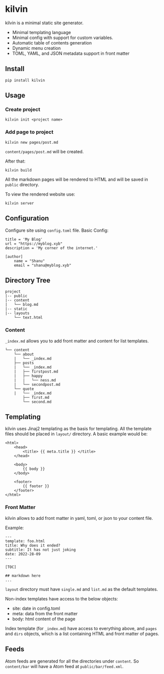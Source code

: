 # kilvin

kilvin is a minimal static site generator.

- Minimal templating language
- Minimal config with support for custom variables.
- Automatic table of contents generation
- Dynamic menu creation
- TOML, YAML, and JSON metadata support in front matter


## Install

```console
pip install kilvin
```


## Usage

<!-- Find the documentation for the usage here: [Documentation](https://www.github.com/shanukun/kilvin) -->

### Create project

```console
kilvin init <project name>
```

### Add page to project

```console
kilvin new pages/post.md
```

`content/pages/post.md` will be created.

After that:
```console
kilvin build
```
All the markdown pages will be rendered to HTML and will be saved in `public` directory.

To view the rendered website use:
```console
kilvin server
```

## Configuration

Configure site using `config.toml` file.
Basic Config:
```
title = 'My Blog'
url = "https://myblog.xyb"
description = 'My corner of the internet.'

[author]
    name = "Shanu"
    email = "shanu@myblog.xyb"
```


## Directory Tree

```
project
|-- public
|-- content
|   └── blog.md
|-- static
|-- layouts
    └── text.html
```


### Content

`_index.md` allows you to add front matter and content for list templates.


```
└── content
    └── about
    |   └── _index.md
    ├── posts
    |   └── _index.md
    |   ├── firstpost.md
    |   ├── happy
    |   |   └── ness.md
    |   └── secondpost.md
    └── quote
    |   └── _index.md
        ├── first.md
        └── second.md
```

## Templating

kilvin uses Jinaj2 templating as the basis for templating. All the template files should be placed in `layout/` directory.
A basic example would be:

```
<html>
    <head>
        <title> {{ meta.title }} </title>
    </head>

    <body>
        {{ body }}
    </body>

    <footer>
        {{ footer }}
    </footer>
</html>
```

### Front Matter

kilvin allows to add front matter in yaml, toml, or json to your content file.

Example:
```
---
template: foo.html
title: Why does it ended?
subtitle: It has not just joking
date: 2022-28-09
---

[TOC]

## markdown here
...
```

`layout` directory must have `single.md` and `list.md` as the default templates.

Non-index templates have access to the below objects:
- site: date in config.toml
- meta: data from the front matter
- body: html content of the page

Index template (for `_index.md`) have access to everything above, and `pages` and `dirs` objects,
which is a list containing HTML and front matter of pages. 



## Feeds

Atom feeds are generated for all the directories under `content`. So `content/bar` will have
a Atom feed at `public/bar/feed.xml`.
